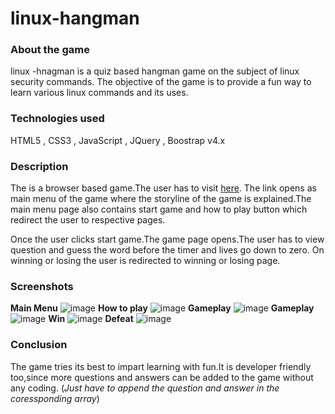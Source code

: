 # linux-hangman

### About the game
linux -hnagman is a quiz based hangman game on the subject of linux security commands.
The objective of the game is to provide a fun way to learn various linux commands and its uses.

### Technologies used

HTML5 , CSS3 , JavaScript , JQuery , Boostrap v4.x

### Description

The is a browser based game.The user has to visit [here](https://radon333.github.io/linux-hangman/).
The link opens as main menu of the game where the storyline of the game is explained.The main menu page also contains start game and how to play button which redirect the user to respective pages.

Once the user clicks start game.The game page opens.The user has to view question and guess the word before the timer and lives go down to zero.
On winning or losing the user is redirected to winning or losing page.

### Screenshots
**Main Menu**
![image](https://drive.google.com/file/d/1OMs4BYAfHlgCytRXppvc1byXQ36UNi4l/view?usp=sharing)
**How to play**
![image](https://drive.google.com/file/d/1OMs4BYAfHlgCytRXppvc1byXQ36UNi4l/view?usp=sharing)
**Gameplay**
![image](https://drive.google.com/file/d/1Lu6j60CYoqBWhXbWcM8vzM-SPiawEtDp/view?usp=sharing)
**Gameplay**
![image](https://drive.google.com/file/d/1SC1Sx-QdgtHFMLyx-umx58CA44t21J98/view?usp=sharing)
**Win**
![image](https://drive.google.com/file/d/1XaG545gcKqk_CdBSn53qpPPp8sPTn5Q4/view?usp=sharing)
**Defeat**
![image](https://drive.google.com/file/d/1rVfW38psJp56QfwTtRDcX_8NXbcGOci7/view?usp=sharing)
### Conclusion

The game tries its best to impart learning with fun.It is developer friendly too,since more questions and answers can be added to the game without any coding. (_Just have to append the question and answer in the coressponding array_)


